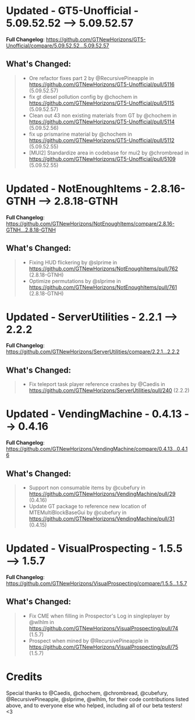 # Updated - GT5-Unofficial - 5.09.52.52 --> 5.09.52.57
**Full Changelog**: https://github.com/GTNewHorizons/GT5-Unofficial/compare/5.09.52.52...5.09.52.57

## What's Changed:
>* Ore refactor fixes part 2 by @RecursivePineapple in https://github.com/GTNewHorizons/GT5-Unofficial/pull/5116 (5.09.52.57)
>* fix gt diesel pollution config by @chochem in https://github.com/GTNewHorizons/GT5-Unofficial/pull/5115 (5.09.52.57)
>* Clean out 43 non existing materials from GT by @chochem in https://github.com/GTNewHorizons/GT5-Unofficial/pull/5114 (5.09.52.56)
>* fix up prismarine material by @chochem in https://github.com/GTNewHorizons/GT5-Unofficial/pull/5112 (5.09.52.55)
>* [MUI2] Standardize area in codebase for mui2 by @chrombread in https://github.com/GTNewHorizons/GT5-Unofficial/pull/5109 (5.09.52.55)

# Updated - NotEnoughItems - 2.8.16-GTNH --> 2.8.18-GTNH
**Full Changelog**: https://github.com/GTNewHorizons/NotEnoughItems/compare/2.8.16-GTNH...2.8.18-GTNH

## What's Changed:
>* Fixing HUD flickering by @slprime in https://github.com/GTNewHorizons/NotEnoughItems/pull/762 (2.8.18-GTNH)
>* Optimize permutations by @slprime in https://github.com/GTNewHorizons/NotEnoughItems/pull/761 (2.8.18-GTNH)

# Updated - ServerUtilities - 2.2.1 --> 2.2.2
**Full Changelog**: https://github.com/GTNewHorizons/ServerUtilities/compare/2.2.1...2.2.2

## What's Changed:
>* Fix teleport task player reference crashes by @Caedis in https://github.com/GTNewHorizons/ServerUtilities/pull/240 (2.2.2)

# Updated - VendingMachine - 0.4.13 --> 0.4.16
**Full Changelog**: https://github.com/GTNewHorizons/VendingMachine/compare/0.4.13...0.4.16

## What's Changed:
>* Support non consumable items by @cubefury in https://github.com/GTNewHorizons/VendingMachine/pull/29 (0.4.16)
>* Update GT package to reference new location of MTEMultiBlockBaseGui by @cubefury in https://github.com/GTNewHorizons/VendingMachine/pull/31 (0.4.15)

# Updated - VisualProspecting - 1.5.5 --> 1.5.7
**Full Changelog**: https://github.com/GTNewHorizons/VisualProspecting/compare/1.5.5...1.5.7

## What's Changed:
>* Fix CME when filling in Prospector's Log in singleplayer by @wlhlm in https://github.com/GTNewHorizons/VisualProspecting/pull/74 (1.5.7)
>* Prospect when mined by @RecursivePineapple in https://github.com/GTNewHorizons/VisualProspecting/pull/75 (1.5.7)

# Credits
Special thanks to @Caedis, @chochem, @chrombread, @cubefury, @RecursivePineapple, @slprime, @wlhlm, for their code contributions listed above, and to everyone else who helped, including all of our beta testers! <3
